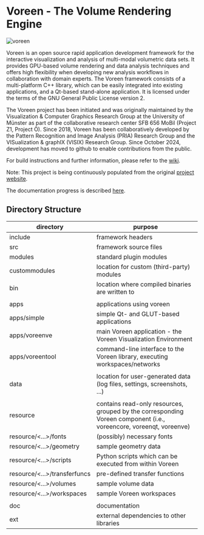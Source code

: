 # Voreen - The Volume Rendering Engine

![voreen](https://github.com/user-attachments/assets/b0598278-54f1-45a3-b94a-e17c35e0e0be)

Voreen is an open source rapid application development framework for the interactive visualization 
and analysis of multi-modal volumetric data sets. It provides GPU-based volume rendering and data 
analysis techniques and offers high flexibility when developing new analysis workflows in 
collaboration with domain experts. The Voreen framework consists of a multi-platform C++ library, 
which can be easily integrated into existing applications, and a Qt-based stand-alone application. 
It is licensed under the terms of the GNU General Public License version 2.

The Voreen project has been initiated and was originally maintained by the Visualization & Computer 
Graphics Research Group at the University of Münster as part of the collaborative research center 
SFB 656 MoBil (Project Z1, Project Ö). Since 2018, Voreen has been collaboratively developed by the Pattern 
Recognition and Image Analysis (PRIA) Research Group and the VISualization & graphIX (VISIX) Research Group.
Since October 2024, development has moved to github to enable contributions from the public.

For build instructions and further information, please refer to the [wiki](https://github.com/voreen-project/voreen/wiki).

Note: This project is being continuously populated from the original [project website](http://voreen.uni-muenster.de).

The documentation progress is described [here](https://github.com/voreen-project/voreen/issues/16).

## Directory Structure


| directory | purpose |
| --------- | ------- |
|include                         | framework headers |
|src                             | framework source files |
|modules                         | standard plugin modules |
|custommodules                   | location for custom (third-party) modules |
|bin                             | location where compiled binaries are written to |
| | |
|apps                            | applications using voreen |
|apps/simple                     | simple Qt- and GLUT-based applications |
|apps/voreenve                   | main Voreen application - the Voreen Visualization Environment |
|apps/voreentool                 | command-line interface to the Voreen library, executing workspaces/networks |
| | |
|data                            | location for user-generated data (log files, settings, screenshots, ...) |
| | |
|resource                        | contains read-only resources, grouped by the corresponding Voreen component (i.e., voreencore, voreenqt, voreenve) |
|resource/<...>/fonts            | (possibly) necessary fonts |
|resource/<...>/geometry         | sample geometry data |
|resource/<...>/scripts          | Python scripts which can be executed from within Voreen |
|resource/<...>/transferfuncs    | pre-defined transfer functions |
|resource/<...>/volumes          | sample volume data |
|resource/<...>/workspaces       | sample Voreen workspaces |
| | |
|doc                             | documentation |
|ext                             | external dependencies to other libraries |
